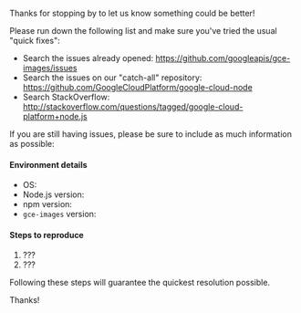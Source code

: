 Thanks for stopping by to let us know something could be better!

Please run down the following list and make sure you've tried the usual "quick
fixes":

  - Search the issues already opened: https://github.com/googleapis/gce-images/issues
  - Search the issues on our "catch-all" repository: https://github.com/GoogleCloudPlatform/google-cloud-node
  - Search StackOverflow: http://stackoverflow.com/questions/tagged/google-cloud-platform+node.js

If you are still having issues, please be sure to include as much information as
possible:

#### Environment details

  - OS:
  - Node.js version:
  - npm version:
  - `gce-images` version:

#### Steps to reproduce

  1. ???
  2. ???

Following these steps will guarantee the quickest resolution possible.

Thanks!
